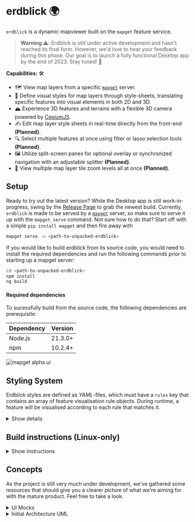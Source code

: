 # erdblick 🌍

`erdblick` is a dynamic mapviewer built on the `mapget` feature service.

> **Warning ⚠️**: Erdblick is still under active development and hasn't reached its final form. However, we'd love to hear your feedback during this phase. Our goal is to launch a fully functional Desktop app by the end of 2023. Stay tuned! 🚀

**Capabilities:** 🛠️

* 🗺️ View map layers from a specific [`mapget`](https://github.com/klebert-engineering/mapget) server.
* 🎨 Define visual styles for map layers through style-sheets, translating specific features into visual elements in both 2D and 3D.
* 🏔️ Experience 3D features and terrains with a flexible 3D camera powered by [CesiumJS](https://github.com/CesiumGS/cesium/).
* ✍️ Edit map layer style sheets in real-time directly from the front-end **(Planned)**.
* 🔍 Select multiple features at once using filter or lasso selection tools **(Planned)**.
* 🖼️ Utilize split-screen panes for optional overlay or synchronized navigation with an adjustable splitter **(Planned)**.
* 🔎 View multiple map layer tile zoom levels all at once **(Planned)**.

## Setup

Ready to try out the latest version? 
While the Desktop app is still work-in-progress, swing by the [Release Page](https://github.com/Klebert-Engineering/erdblick/releases) to grab the newest build. 
Currently, `erdblick` is made to be served by a [`mapget`](https://github.com/klebert-engineering/mapget) server, 
so make sure to serve it up with the `mapget serve` command. 
Not sure how to do that? Start off with a simple `pip install mapget` and then fire away with 
```bash
mapget serve -w <path-to-unpacked-erdblick>
```

If you would like to build erdblick from its source code, you would need to install the required dependencies 
and run the following commands prior to starting up a mapget server:
```bash
cd <path-to-unpacked-erdblick>
npm install
ng build
```

#### Required dependencies

To sucessfully build from the source code, the following dependencies are prerequisite:

| Dependency | Version |
|------------|---------|
| Node.js    | 21.3.0+ |
| npm        | 10.2.4+ |

![mapget alpha ui](./docs/erdblick-alpha.png)

## Styling System

Erdblick styles are defined as *YAML*-files, which must have a `rules` key that contains an array of
feature visualisation rule objects. During runtime, a feature will be visualised according to each
rule that matches it.

<details>
<summary>Show details</summary>

> **Note ⚠️:** While the mature product envisions a rich UI with the ability
> to edit and toggle multiple style sheets, the current alpha version loads
> its style sheet from the hard-coded path [static/styles/demo-style.yaml](static/styles/demo-style.yaml).

Each rule within the YAML `rules` array can have the following fields. Any field marked with __`*`__ is optional:

| Field                 | Description                                                                                          | Type                                                       | Example Value        |
|-----------------------|------------------------------------------------------------------------------------------------------|------------------------------------------------------------|----------------------|
| `geometry`            | List of feature geometry type(s) the rule applies to.                                                | At least one of `"point"`,`"mesh"`, `"line"`, `"polygon"`. | `["point", "mesh"]`  |
| `type`__*__           | A regular expression to match against a feature type.                                                | String                                                     | `"Lane\|Boundary"`   |
| `filter`__*__         | A [simfil](https://github.com/klebert-engineering/simfil) filter expression.                         | String                                                     | `*roadClass == 4`    |
| `color`__*__          | A hexadecimal color code or [CSS color name](https://www.w3.org/wiki/CSS/Properties/color/keywords). | String                                                     | `"#FF5733"`, `red`   |
| `opacity`__*__        | A float value between 0 and 1 indicating the opacity.                                                | Float                                                      | `0.8`                |
| `width`__*__          | Specifies the line width or point diameter (default in pixels).                                      | Float                                                      | `4.5`                |
| `flat`__*__           | Clamps the feature to the ground (Does not work for meshes).                                         | Boolean                                                    | `true`, `false`      |
| `outline-color`__*__  | Point outline color.                                                                                 | String                                                     | `green`, `#fff`      |
| `outline-width`__*__  | Point outline width in px.                                                                           | Float                                                      | `3.6`                |
| `near-far-scale`__*__ | For points, indicate (`near-alt-meters`, `near-scale`, `far-alt-meters`, `far-scale`).               | Array of four Floats.                                      | `[1.5e2,10,8.0e6,0]` |
| `first-of`__*__       | Mark a rule as a parent of a fallback rule list. See description below.                              | Array of Rule objects.                                     | See example below.   |

**About `first-of`:**

Normally, all style rules from a style sheet are naively applied to all matching features.
However, usually, it will be sufficient if only the first matching rule from a list
is applied. This allows a simple fallback rule at the bottom of the list. For this purpose,
the `first-of` style rule field exists. It may be applied as follows:

```yaml
rules:
- type: Road
  first-of:
    - (subrule-1...)
    - (subrule-2...)
    - (subrule-n)
```

Note, that all attributes except for `type`, `filter` and `first-of` are propagated
from the parent rule to the subrules. For example, a parent rule `color` will be applied
to the child, unless the child overrides the color. It is explicitly allowed
that sub-rules may have sub-rules themselves.

**A brief example:**

```yaml
rules:
  - geometry:
      - point
      - mesh
    type: "Landmark"
    filter: "properties.someProperty == someValue"
    color: "#FF5733"
    opacity: 0.8
    width: 4.5
  - geometry:
      - line
      - polygon
    type: "Boundary"
    color: "#33FF57"
```

</details>

## Build instructions (Linux-only)

<details>
<summary>Show instructions</summary>

Run the setup script once to pull Emscripten SDK:

```bash
./ci/00_linux_setup.bash
```

To build the project, run:

```bash
./ci/10_linux_build.bash
```

To rebuild the project (skipping checkouts and CMake initialization), run:

```bash
./ci/20_linux_rebuild.bash
```

You can also build the `erdblick-core` library with a standard C++ compiler
in an IDE of your choice. This is also useful to run the unit-tests.

</details>

## Concepts

As the project is still very much under development, we've gathered
some resources that should give you a clearer picture of what we're aiming
for with the mature product. Feel free to take a look.

<details>
<summary>UI Mocks</summary>

You'll find a series of mockups showcasing our proposed user interface in various scenarios.
Keep an eye out for notes within the images - they provide extra insight into specific features.

#### Overview

![overview](docs/erdblick_ui_overview.svg)

#### Search Bar

![search](docs/erdblick_ui_search.svg)

#### Selection View

![selection-view](docs/erdblick_ui_sel.svg)

#### Split View

![split-view](docs/erdblick_ui_split.svg)

</details>

<details>
<summary>Initial Architecture UML</summary>

### Architecture

Second is a UML diagram giving you an overview of our emerging architecture.
Look out for comments within the diagram - they're there to give you a bit more
context on how the parts fit together.

![arch](docs/erdblick_uml.svg)

Keep in mind, that these concepts are always up for changing.

</details>